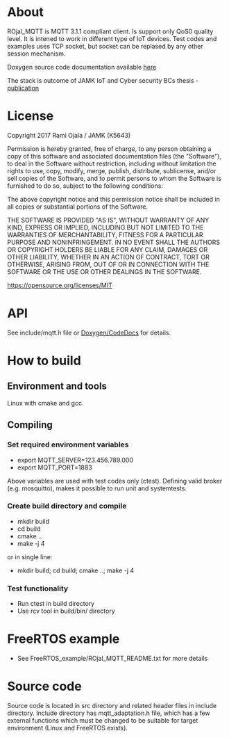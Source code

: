 # About
ROjal_MQTT is MQTT 3.1.1 compliant client. Is support only QoS0 quality level.
It is intened to work in different type of IoT devices. Test codes and examples
uses TCP socket, but socket can be replased by any other session mechanism.

Doxygen source code documentation available [here](https://codedocs.xyz/rojala/ROjal_MQTT_Client/index.html)

The stack is outcome of JAMK IoT and Cyber security BCs thesis - [publication](https://www.theseus.fi/discover?scope=%2F&query=&submit=&filtertype_0=author&filter_relational_operator_0=equals&filter_0=Ojala%2C+Rami&rpp=10)

# License
Copyright 2017 Rami Ojala / JAMK (K5643)

Permission is hereby granted, free of charge, to any person obtaining a copy of
this software and associated documentation files (the "Software"), to deal in the
Software without restriction, including without limitation the rights to use, copy,
modify, merge, publish, distribute, sublicense, and/or sell copies of the Software,
and to permit persons to whom the Software is furnished to do so, subject to the
following conditions:

The above copyright notice and this permission notice shall be included
in all copies or substantial portions of the Software.

THE SOFTWARE IS PROVIDED "AS IS", WITHOUT WARRANTY OF ANY KIND, EXPRESS OR IMPLIED,
INCLUDING BUT NOT LIMITED TO THE WARRANTIES OF MERCHANTABILITY, FITNESS FOR A
PARTICULAR PURPOSE AND NONINFRINGEMENT. IN NO EVENT SHALL THE AUTHORS OR COPYRIGHT
HOLDERS BE LIABLE FOR ANY CLAIM, DAMAGES OR OTHER LIABILITY, WHETHER IN AN ACTION
OF CONTRACT, TORT OR OTHERWISE, ARISING FROM, OUT OF OR IN CONNECTION WITH THE
SOFTWARE OR THE USE OR OTHER DEALINGS IN THE SOFTWARE.

https://opensource.org/licenses/MIT

# API
See include/mqtt.h file or [Doxygen/CodeDocs](https://codedocs.xyz/rojala/ROjal_MQTT_Client/index.html) for details.

# How to build
## Environment and tools
Linux with cmake and gcc.

## Compiling
### Set required environment variables
* export MQTT_SERVER=123.456.789.000
* export MQTT_PORT=1883

Above variables are used with test codes only (ctest). Defining valid broker (e.g. mosquitto),
makes it possible to run unit and systemtests.

### Create build directory and compile
* mkdir build
* cd build
* cmake ..
* make -j 4

or in single line:
* mkdir build; cd build; cmake ..; make -j 4

### Test functionality
* Run ctest in build directory
* Use rcv tool in build/bin/ directory

# FreeRTOS example
* See FreeRTOS_example/ROjal_MQTT_README.txt for more details

# Source code
Source code is located in src directory and related header files in include directory.
Include directory has mqtt_adaptation.h file, which has a few external functions which
must be changed to be suitable for target environment (Linux and FreeRTOS exists).
